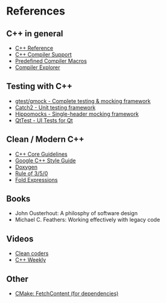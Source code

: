# References

## C++ in general
* [C++ Reference](https://en.cppreference.com/w/)
* [C++ Compiler Support](https://en.cppreference.com/w/cpp/compiler_support)
* [Predefined Compiler Macros](https://sourceforge.net/p/predef/wiki/Home/)
* [Compiler Explorer](https://godbo.lt/)

## Testing with C++
* [gtest/gmock - Complete testing & mocking framework](https://github.com/google/googletest)
* [Catch2 - Unit testing framework](https://github.com/catchorg/Catch2)
* [Hippomocks - Single-header mocking framework](https://github.com/dascandy/hippomocks)
* [QtTest - UI Tests for Qt](https://doc.qt.io/qt-5/qttest-index.html)

## Clean / Modern C++
* [C++ Core Guidelines](https://isocpp.github.io/CppCoreGuidelines/CppCoreGuidelines)
* [Google C++ Style Guide](https://google.github.io/styleguide/cppguide.html)
* [Doxygen](https://www.doxygen.nl/index.html)
* [Rule of 3/5/0](https://en.cppreference.com/w/cpp/language/rule_of_three)
* [Fold Expressions](https://en.cppreference.com/w/cpp/language/fold)

## Books

* John Ousterhout: A philosphy of software design
* Michael C. Feathers: Working effectively with legacy code

## Videos

* [Clean coders](https://www.cleancoders.com/)
* [C++ Weekly](https://www.youtube.com/watch?v=EJtqHLvAIZE&list=PLs3KjaCtOwSZ2tbuV1hx8Xz-rFZTan2J1)

## Other

* [CMake: FetchContent (for dependencies)](https://cmake.org/cmake/help/latest/module/FetchContent.html)

